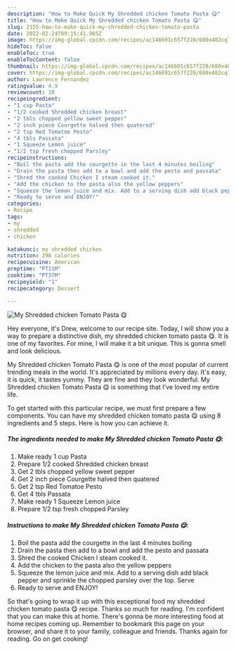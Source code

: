 ```yaml
---
description: "How to Make Quick My Shredded chicken Tomato Pasta 😋"
title: "How to Make Quick My Shredded chicken Tomato Pasta 😋"
slug: 2155-how-to-make-quick-my-shredded-chicken-tomato-pasta
date: 2022-02-24T09:15:41.965Z
image: https://img-global.cpcdn.com/recipes/ac146691c657f228/680x482cq70/my-shredded-chicken-tomato-pasta-recipe-main-photo.jpg
hideToc: false
enableToc: true
enableTocContent: false
thumbnail: https://img-global.cpcdn.com/recipes/ac146691c657f228/680x482cq70/my-shredded-chicken-tomato-pasta-recipe-main-photo.jpg
cover: https://img-global.cpcdn.com/recipes/ac146691c657f228/680x482cq70/my-shredded-chicken-tomato-pasta-recipe-main-photo.jpg
author: Lawrence Fernandez
ratingvalue: 4.9
reviewcount: 10
recipeingredient:
- "1 cup Pasta"
- "1/2 cooked Shredded chicken breast"
- "2 tbls chopped yellow sweet pepper"
- "2 inch piece Courgette halved then quatered"
- "2 tsp Red Tomatoe Pesto"
- "4 tbls Passata"
- "1 Squeeze Lemon juice"
- "1/2 tsp fresh chopped Parsley"
recipeinstructions:
- "Boil the pasta add the courgette in the last 4 minutes boiling"
- "Drain the pasta then add to a bowl and add the pesto and passata"
- "Shred the cooked Chicken I steam cooked it."
- "Add the chicken to the pasta also the yellow peppers"
- "Squeeze the lemon juice and mix. Add to a serving dish add black pepper and sprinkle the chopped parsley over the top. Serve"
- "Ready to serve and ENJOY!"
categories:
- Recipe
tags:
- my
- shredded
- chicken

katakunci: my shredded chicken 
nutrition: 298 calories
recipecuisine: American
preptime: "PT11M"
cooktime: "PT37M"
recipeyield: "1"
recipecategory: Dessert

---
```



![My Shredded chicken Tomato Pasta 😋](https://img-global.cpcdn.com/recipes/ac146691c657f228/680x482cq70/my-shredded-chicken-tomato-pasta-recipe-main-photo.jpg)

Hey everyone, it's Drew, welcome to our recipe site. Today, I will show you a way to prepare a distinctive dish, my shredded chicken tomato pasta 😋. It is one of my favorites. For mine, I will make it a bit unique. This is gonna smell and look delicious.

My Shredded chicken Tomato Pasta 😋 is one of the most popular of current trending meals in the world. It's appreciated by millions every day. It's easy, it is quick, it tastes yummy. They are fine and they look wonderful. My Shredded chicken Tomato Pasta 😋 is something that I've loved my entire life.




To get started with this particular recipe, we must first prepare a few components. You can have my shredded chicken tomato pasta 😋 using 8 ingredients and 5 steps. Here is how you can achieve it.

<!--inarticleads1-->

##### The ingredients needed to make My Shredded chicken Tomato Pasta 😋:

1. Make ready 1 cup Pasta
1. Prepare 1/2 cooked Shredded chicken breast
1. Get 2 tbls chopped yellow sweet pepper
1. Get 2 inch piece Courgette halved then quatered
1. Get 2 tsp Red Tomatoe Pesto
1. Get 4 tbls Passata
1. Make ready 1 Squeeze Lemon juice
1. Prepare 1/2 tsp fresh chopped Parsley




<!--inarticleads2-->

##### Instructions to make My Shredded chicken Tomato Pasta 😋:

1. Boil the pasta add the courgette in the last 4 minutes boiling
1. Drain the pasta then add to a bowl and add the pesto and passata
1. Shred the cooked Chicken I steam cooked it.
1. Add the chicken to the pasta also the yellow peppers
1. Squeeze the lemon juice and mix. Add to a serving dish add black pepper and sprinkle the chopped parsley over the top. Serve
1. Ready to serve and ENJOY!



So that's going to wrap it up with this exceptional food my shredded chicken tomato pasta 😋 recipe. Thanks so much for reading. I'm confident that you can make this at home. There's gonna be more interesting food at home recipes coming up. Remember to bookmark this page on your browser, and share it to your family, colleague and friends. Thanks again for reading. Go on get cooking!
